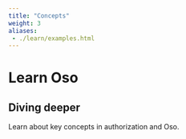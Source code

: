```yaml
---
title: "Concepts"
weight: 3
aliases:
 - ./learn/examples.html
---
```


# Learn Oso

## Diving deeper

Learn about key concepts in authorization and Oso.
